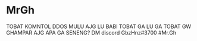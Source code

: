 # MrGh
TOBAT KOMNTOL DDOS MULU AJG LU BABI
TOBAT GA LU GA TOBAT GW GHAMPAR AJG
APA GA SENENG? DM discord GbzHnz#3700
#Mr.Gh

